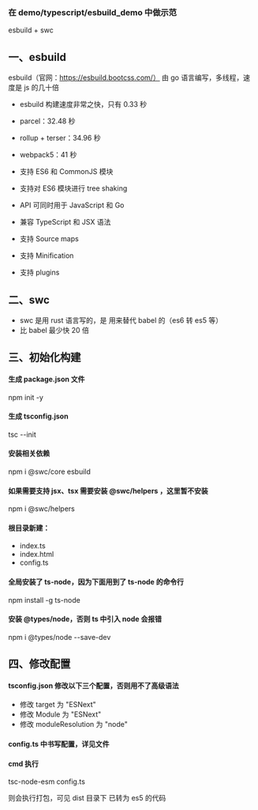 ### 在 demo/typescript/esbuild_demo 中做示范

esbuild + swc

## 一、esbuild

esbuild（官网：https://esbuild.bootcss.com/）
由 go 语言编写，多线程，速度是 js 的几十倍

- esbuild 构建速度非常之快，只有 0.33 秒
- parcel：32.48 秒
- rollup + terser：34.96 秒
- webpack5：41 秒

- 支持 ES6 和 CommonJS 模块
- 支持对 ES6 模块进行 tree shaking
- API 可同时用于 JavaScript 和 Go
- 兼容 TypeScript 和 JSX 语法
- 支持 Source maps
- 支持 Minification
- 支持 plugins

## 二、swc

- swc 是用 rust 语言写的，是 用来替代 babel 的（es6 转 es5 等）
- 比 babel 最少快 20 倍

## 三、初始化构建

#### 生成 package.json 文件

npm init -y

#### 生成 tsconfig.json

tsc --init

#### 安装相关依赖

npm i @swc/core esbuild

#### 如果需要支持 jsx、tsx 需要安装 @swc/helpers ，这里暂不安装

npm i @swc/helpers

#### 根目录新建：

- index.ts
- index.html
- config.ts

#### 全局安装了 ts-node，因为下面用到了 ts-node 的命令行

npm install -g ts-node

#### 安装 @types/node，否则 ts 中引入 node 会报错

npm i @types/node --save-dev

## 四、修改配置

#### tsconfig.json 修改以下三个配置，否则用不了高级语法

- 修改 target 为 "ESNext"
- 修改 Module 为 "ESNext"
- 修改 moduleResolution 为 "node"

#### config.ts 中书写配置，详见文件

#### cmd 执行

tsc-node-esm config.ts

则会执行打包，可见 dist 目录下 已转为 es5 的代码
